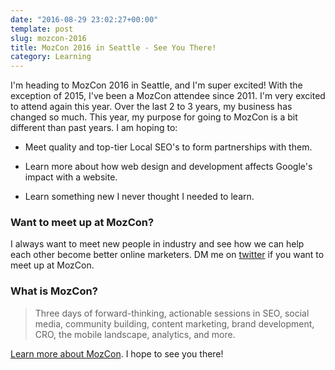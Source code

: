 ```yaml
---
date: "2016-08-29 23:02:27+00:00"
template: post
slug: mozcon-2016
title: MozCon 2016 in Seattle - See You There!
category: Learning
---
```


I'm heading to MozCon 2016 in Seattle, and I'm super excited! With the exception of 2015, I've been a MozCon attendee since 2011. I'm very excited to attend again this year. Over the last 2 to 3 years, my business has changed so much. This year, my purpose for going to MozCon is a bit different than past years. I am hoping to:

- Meet quality and top-tier Local SEO's to form partnerships with them.

- Learn more about how web design and development affects Google's impact with a website.

- Learn something new I never thought I needed to learn.

### Want to meet up at MozCon?

I always want to meet new people in industry and see how we can help each other become better online marketers. DM me on [twitter](https://twitter.com/itrogers) if you want to meet up at MozCon.

### What is MozCon?

<blockquote>
  Three days of forward-thinking, actionable sessions in SEO, social media, community building, content marketing, brand development, CRO, the mobile landscape, analytics, and more.
</blockquote>

[Learn more about MozCon](https://moz.com/mozcon). I hope to see you there!
